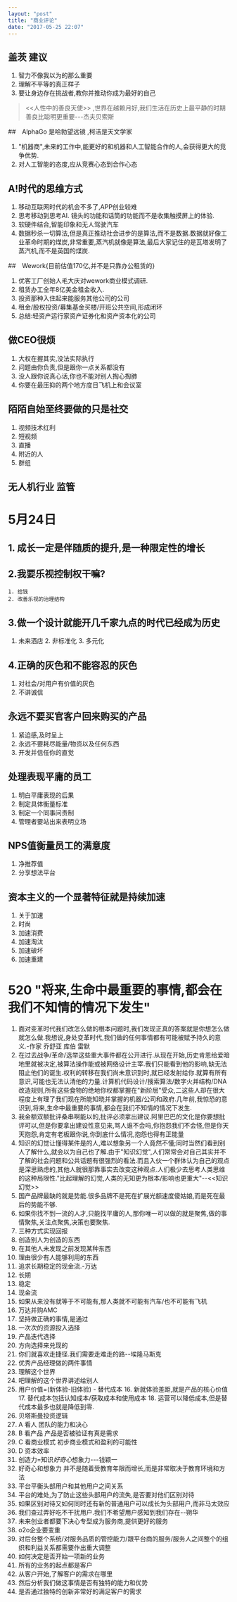 ```yaml
---
layout: "post"
title: "商业评论"
date: "2017-05-25 22:07"
---
```


## 盖茨 建议
1. 智力不像我以为的那么重要
2. 理解不平等的真正样子
3. 要让身边存在挑战者,教你并推动你成为最好的自己
> <<人性中的善良天使>>  ,世界在越赖月好,我们生活在历史上最平静的时期
> 善良比聪明更重要---杰夫贝索斯

##　AlphaGo 是哈勃望远镜 ,柯洁是天文学家
1. "机器商",未来的工作中,能更好的和机器和人工智能合作的人,会获得更大的竞争优势.
2. 对人工智能的态度,应从竞赛心态到合作心态

## A!时代的思维方式
1. 移动互联网时代的机会不多了,APP创业较难
2. 思考移动到思考AI.  镜头的功能和话筒的功能而不是收集触摸屏上的体验.
3. 软硬件结合,智能印象和无人驾驶汽车
4. 数据秒杀一切算法,但是真正推动社会进步的是算法,而不是数据.数据就好像工业革命时期的煤炭,非常重要,蒸汽机就像是算法,最后大家记住的是瓦塔发明了蒸汽机,而不是英国的煤炭.

##　Wework{目前估值170亿,并不是只靠办公租赁的}
1. 优客工厂创始人毛大庆对wework商业模式调研.
  2. 租赁办工全年8亿美金租金收入.
  3. 投资那种入住起来能服务其他公司的公司
  4. 租金/股权投资/募集基金买楼/开班公共空间,形成闭环
  5. 总结:轻资产运行家资产证券化和资产资本化的公司
## 做CEO很烦
1. 大权在握其实,没法实际执行
2. 问题由你负责,但是跟你一点关系都没有
3. 没人跟你说真心话,你也不能对别人掏心掏肺
4. 你要在最压抑的两个地方度日飞机上和会议室

## 陌陌自始至终要做的只是社交
1. 视频技术红利
  2. 短视频
  3. 直播
  4. 附近的人
  5. 群组

## 无人机行业 监管

# 5月24日
## 1. 成长一定是伴随质的提升,是一种限定性的增长
## 2.我要乐视控制权干嘛?
    1. 给钱
    2. 改善乐视的治理结构
## 3.做一个设计就能开几千家九点的时代已经成为历史
  1. 未来酒店
    2. 非标准化
    3. 多元化

## 4.正确的灰色和不能容忍的灰色
 1. 对社会/对用户有价值的灰色
 2. 不讲诚信

## 永远不要买官客户回来购买的产品
1. 紧迫感,及时呈上
2. 永远不要耗尽能量/物资以及任何东西
3. 开发并信任你的直觉

## 处理表现平庸的员工
1. 明白平庸表现的后果
2. 制定具体衡量标准
3. 制定一个同事问责制
4. 管理者要站出来表明立场

## NPS值衡量员工的满意度
1. 净推荐值
2. 分享想法平台

## 资本主义的一个显著特征就是持续加速
1. 关于加速
2. 时尚
3. 加速消费
4. 加速淘汰
5. 加速破坏
6. 加速重建

# 520 "将来,生命中最重要的事情,都会在我们不知情的情况下发生"
1. 面对变革时代我们改怎么做的根本问题时,我们发现正真的答案就是你想怎么做就怎么做.我想说,身处变革时代,我们做的任何事情都有可能被赋予持久的意义.-作家 乔舒亚 库伯 雷默
2. 在过去战争/革命/选举这些重大事件都在公开进行.从现在开始,历史肯恩给爱暗地里就被决定,被算法操作能或被网络设计主宰.我们只能看到他的影响,缺无法阻止他们的诞生.权利的转移在我们尚未意识到时,就已经发射给你.就算有所有意识,可能也无法认清他的力量.计算机代码设计/搜索算法/数字火并结构/DNA改造规则,所有这些食物的绝地你权都掌握在"新阶层"受众,二这些人却在很大程度上有理了我们现在所能知晓并掌握的机器/公司和政府.几年前,我惊恐的意识到,将来,生命中最重要的事情,都会在我们不知情的情况下发生.
3. 我金额双额批评桑串啊能以的,批评必须拿出建议.阿里巴巴的文化是你要想批评可以,但是你要拿出建设性意见来,骂人谁不会吗,你抱怨我们不会怪,但是你天天抱怨,肯定有老板跟你说,你到底什么情况,抱怨也得有正能量
4. 知识的幻觉让懂得某件是的人,难以想象另一个人竟然不懂;同时当然们看到别人了解什么,就会以为自己也了解.由于"知识幻觉",人们常常会对自己其实并不了解的社会问题和公共话题有很强烈的看法.而且入伙一个群体认为自己的观点是深思熟虑的,其他人就很那靠事实去改变这种观点.人们极少去思考人类思维的这种局限性."比起理解的幻觉,人类的无知更为根本/影响也更重大"--<<知识幻觉>>
5. 国产品牌最缺的就是势能.很多品牌不是死在扩展光额速度傻姑娘,而是死在最后的势能不够.
6. 如果你找不到一流的人才,只能找平庸的人,那你唯一可以做的就是聚焦,做的事情聚焦,关注点聚焦,决策也要聚焦.
7. 三种方式实现回报
  8. 创造别人为创造的东西
  9. 在其他人未发现之前发现某种东西
  10. 理由很少有人能够利用的东西
8. 追求长期稳定的现金流.-万达
  9. 长期
  10. 稳定
  11. 现金流
9. 如果从来没有就等于不可能有,那人类就不可能有汽车/也不可能有飞机
  10. 万达并购AMC
10. 坚持做正确的事情,是通过
  11. 一次次的资源投入选择
  12. 产品迭代选择
  13. 方向选择来兑现的
11. 你们就喜欢走捷径.我们需要走难走的路--埃隆马斯克
12. 优秀产品经理做的两件事情
  13. 理解这个世界
  14. 吧理解的这个世界讲述给别人
  15. 用户价值=(新体验-旧体验) - 替代成本
    16. 新就体验差距,就是产品的核心价值
    17. 替代成本包括认知成本/获取成本和使用成本
    18. 运营可以降低成本,但是替代成本最多也就是降低到零.
13. 贝塔斯曼投资逻辑
  14. A 看人   团队的能力和决心
  15. B 看产品 产品是否被验证有真是需求
  16. C 看商业模式 初步商业模式和盈利的可能性
  17. D 资本效率
14. 创造力=知识*好奇心*想象力---钱颖一
  15. 好奇心和想象力 并不是随着受教育年限而增长,而是非常取决于教育环境和方法
15. 平台平衡头部用户和其他用户之间关系
  16. 平台的难处,为了防止这些头部用户的流失,是否要对他们区别对待
  17. 如果区别对待又如何同时还有新的普通用户可以成长为头部用户,而非马太效应
16. 我们查过弄好吃不干扰用户.我们不希望用户感知到我们存在--朔华
17. 未来创业者都要下决心专型成为服务商,提供更好的服务
  18. o2o企业要变重
  19. 对后台整个系统/对服务品质的管控能力/跟平台商的服务/服务人之间整个的组织和利益关系都需要作出重大调整
18. 如何决定是否开始一项新的业务
  19. 所有的业务的起点都是客户
  20. 从客户开始,了解客户的需求在哪里
  21. 然后分析我们做这事情是否有独特的能力和优势
  22. 是否通过独特的创新非常好的满足客户的需求
